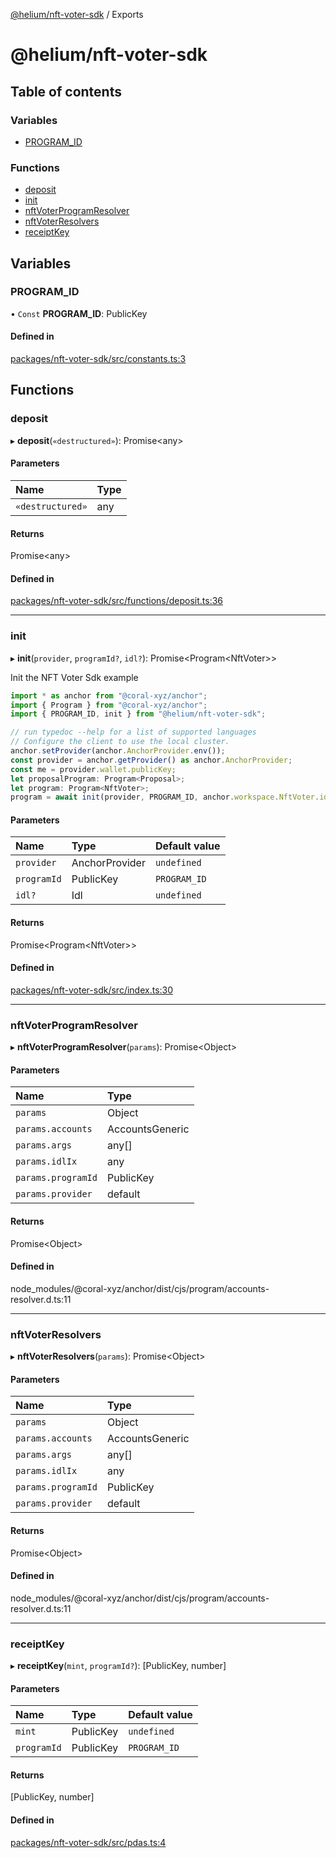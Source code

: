 [@helium/nft-voter-sdk](README.md) / Exports

# @helium/nft-voter-sdk

## Table of contents

### Variables

- [PROGRAM\_ID](undefined)

### Functions

- [deposit](undefined)
- [init](undefined)
- [nftVoterProgramResolver](undefined)
- [nftVoterResolvers](undefined)
- [receiptKey](undefined)

## Variables

### PROGRAM\_ID

• `Const` **PROGRAM\_ID**: PublicKey

#### Defined in

[packages/nft-voter-sdk/src/constants.ts:3](https://github.com/helium/modular-governance/blob/098440d/packages/nft-voter-sdk/src/constants.ts#L3)

## Functions

### deposit

▸ **deposit**(`«destructured»`): Promise<any\>

#### Parameters

| Name | Type |
| :------ | :------ |
| `«destructured»` | any |

#### Returns

Promise<any\>

#### Defined in

[packages/nft-voter-sdk/src/functions/deposit.ts:36](https://github.com/helium/modular-governance/blob/098440d/packages/nft-voter-sdk/src/functions/deposit.ts#L36)

___

### init

▸ **init**(`provider`, `programId?`, `idl?`): Promise<Program<NftVoter\>\>

Init the NFT Voter Sdk example

```ts
import * as anchor from "@coral-xyz/anchor";
import { Program } from "@coral-xyz/anchor";
import { PROGRAM_ID, init } from "@helium/nft-voter-sdk";

// run typedoc --help for a list of supported languages
// Configure the client to use the local cluster.
anchor.setProvider(anchor.AnchorProvider.env());
const provider = anchor.getProvider() as anchor.AnchorProvider;
const me = provider.wallet.publicKey;
let proposalProgram: Program<Proposal>;
let program: Program<NftVoter>;
program = await init(provider, PROGRAM_ID, anchor.workspace.NftVoter.idl);
```

#### Parameters

| Name | Type | Default value |
| :------ | :------ | :------ |
| `provider` | AnchorProvider | `undefined` |
| `programId` | PublicKey | `PROGRAM_ID` |
| `idl?` | Idl | `undefined` |

#### Returns

Promise<Program<NftVoter\>\>

#### Defined in

[packages/nft-voter-sdk/src/index.ts:30](https://github.com/helium/modular-governance/blob/098440d/packages/nft-voter-sdk/src/index.ts#L30)

___

### nftVoterProgramResolver

▸ **nftVoterProgramResolver**(`params`): Promise<Object\>

#### Parameters

| Name | Type |
| :------ | :------ |
| `params` | Object |
| `params.accounts` | AccountsGeneric |
| `params.args` | any[] |
| `params.idlIx` | any |
| `params.programId` | PublicKey |
| `params.provider` | default |

#### Returns

Promise<Object\>

#### Defined in

node_modules/@coral-xyz/anchor/dist/cjs/program/accounts-resolver.d.ts:11

___

### nftVoterResolvers

▸ **nftVoterResolvers**(`params`): Promise<Object\>

#### Parameters

| Name | Type |
| :------ | :------ |
| `params` | Object |
| `params.accounts` | AccountsGeneric |
| `params.args` | any[] |
| `params.idlIx` | any |
| `params.programId` | PublicKey |
| `params.provider` | default |

#### Returns

Promise<Object\>

#### Defined in

node_modules/@coral-xyz/anchor/dist/cjs/program/accounts-resolver.d.ts:11

___

### receiptKey

▸ **receiptKey**(`mint`, `programId?`): [PublicKey, number]

#### Parameters

| Name | Type | Default value |
| :------ | :------ | :------ |
| `mint` | PublicKey | `undefined` |
| `programId` | PublicKey | `PROGRAM_ID` |

#### Returns

[PublicKey, number]

#### Defined in

[packages/nft-voter-sdk/src/pdas.ts:4](https://github.com/helium/modular-governance/blob/098440d/packages/nft-voter-sdk/src/pdas.ts#L4)
